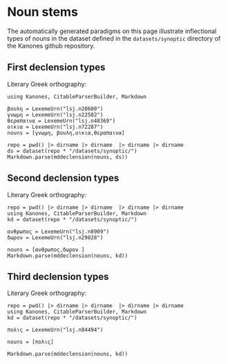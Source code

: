 # Noun stems


The automatically generated paradigms on this page illustrate inflectional types of  nouns in the dataset defined in the `datasets/synoptic` directory of the Kanones github repository.

## First declension types

Literary Greek orthography:

```@eval
using Kanones, CitableParserBuilder, Markdown

βουλη = LexemeUrn("lsj.n20600")
γνωμη = LexemeUrn("lsj.n22502")
θεραπαινα = LexemeUrn("lsj.n48369")
οικια = LexemeUrn("lsj.n72287")
nouns = [γνωμη, βουλη,οικια,θεραπαινα]

repo = pwd() |> dirname |> dirname  |> dirname |> dirname
ds = dataset(repo * "/datasets/synoptic/")
Markdown.parse(mddeclension(nouns, ds))
```





## Second declension types

Literary Greek orthography:

```@eval
repo = pwd() |> dirname |> dirname  |> dirname |> dirname
using Kanones, CitableParserBuilder, Markdown
kd = dataset(repo * "/datasets/synoptic/")

ανθρωπος = LexemeUrn("lsj.n8909")
δωρον = LexemeUrn("lsj.n29828")

nouns = [ανθρωπος,δωρον ]
Markdown.parse(mddeclension(nouns, kd))
```






## Third declension types


Literary Greek orthography:

```@eval
repo = pwd() |> dirname |> dirname  |> dirname |> dirname
using Kanones, CitableParserBuilder, Markdown
kd = dataset(repo * "/datasets/synoptic/")

πολις = LexemeUrn("lsj.n84494")

nouns = [πολις]

Markdown.parse(mddeclension(nouns, kd))
```

